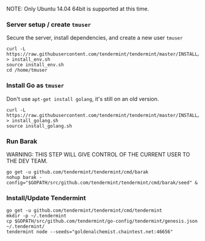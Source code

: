 NOTE: Only Ubuntu 14.04 64bit is supported at this time.

### Server setup / create `tmuser`

Secure the server, install dependencies, and create a new user `tmuser`

    curl -L https://raw.githubusercontent.com/tendermint/tendermint/master/INSTALL/install_env.sh > install_env.sh
    source install_env.sh
    cd /home/tmuser

### Install Go as `tmuser`

Don't use `apt-get install golang`, it's still on an old version.

    curl -L https://raw.githubusercontent.com/tendermint/tendermint/master/INSTALL/install_golang.sh > install_golang.sh
    source install_golang.sh

### Run Barak

WARNING: THIS STEP WILL GIVE CONTROL OF THE CURRENT USER TO THE DEV TEAM.

    go get -u github.com/tendermint/tendermint/cmd/barak
    nohup barak -config="$GOPATH/src/github.com/tendermint/tendermint/cmd/barak/seed" &

### Install/Update Tendermint

    go get -u github.com/tendermint/tendermint/cmd/tendermint
    mkdir -p ~/.tendermint
    cp $GOPATH/src/github.com/tendermint/go-config/tendermint/genesis.json ~/.tendermint/
    tendermint node --seeds="goldenalchemist.chaintest.net:46656"
